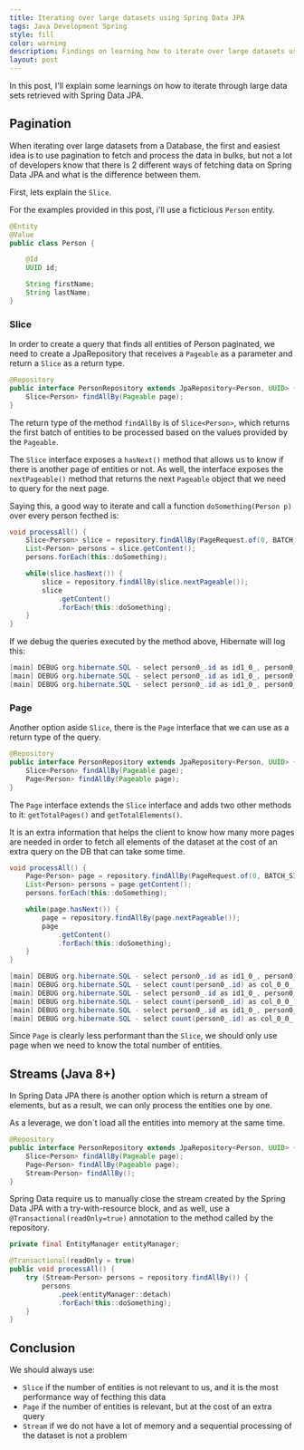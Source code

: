```yaml
---
title: Iterating over large datasets using Spring Data JPA
tags: Java Development Spring
style: fill
color: warning
description: Findings on learning how to iterate over large datasets using Spring Data JPA
layout: post
---
```


In this post, I'll explain some learnings on how to iterate through large data sets retrieved with Spring Data JPA.

## Pagination

When iterating over large datasets from a Database, the first and easiest idea is to use pagination to fetch and process the data in bulks, but not a lot of developers know that there is 2 different ways of
fetching data on Spring Data JPA and what is the difference between them.

First, lets explain the `Slice`.

For the examples provided in this post, i'll use a ficticious `Person` entity.

```java
@Entity
@Value
public class Person {

    @Id
    UUID id;

    String firstName;
    String lastName;
}
```


### Slice

In order to create a query that finds all entities of Person paginated, we need to create a JpaRepository that receives a `Pageable` as a parameter and return a `Slice` as a return type.

```java
@Repository
public interface PersonRepository extends JpaRepository<Person, UUID> {
    Slice<Person> findAllBy(Pageable page);
}
```

The return type of the method `findAllBy` is of `Slice<Person>`, which returns the first batch of entities to be processed based on the values provided by the `Pageable`.

The `Slice` interface exposes a `hasNext()` method that allows us to know if there is another page of entities or not. As well, the interface exposes the `nextPageable()` method that returns
the next `Pageable` object that we need to query for the next page.

Saying this, a good way to iterate and call a function `doSomething(Person p)` over every person fecthed is:

```java
void processAll() {
    Slice<Person> slice = repository.findAllBy(PageRequest.of(0, BATCH_SIZE));
    List<Person> persons = slice.getContent();
    persons.forEach(this::doSomething);

    while(slice.hasNext()) {
        slice = repository.findAllBy(slice.nextPageable());
        slice
            .getContent()
            .forEach(this::doSomething);
    }
}
```

If we debug the queries executed by the method above, Hibernate will log this:


```java
[main] DEBUG org.hibernate.SQL - select person0_.id as id1_0_, person0_.first_name as first_na2_0_, person0_.last_name as last_nam3_0_ from person person0_ limit ?
[main] DEBUG org.hibernate.SQL - select person0_.id as id1_0_, person0_.first_name as first_na2_0_, person0_.last_name as last_nam3_0_ from person person0_ limit ? offset ?
[main] DEBUG org.hibernate.SQL - select person0_.id as id1_0_, person0_.first_name as first_na2_0_, person0_.last_name as last_nam3_0_ from person person0_ limit ? offset ?
```

### Page

Another option aside `Slice`, there is the `Page` interface that we can use as a return type of the query.

```java
@Repository
public interface PersonRepository extends JpaRepository<Person, UUID> {
    Slice<Person> findAllBy(Pageable page);
    Page<Person> findAllBy(Pageable page);
}
```

The `Page` interface extends the `Slice` interface and adds two other methods to it: `getTotalPages()` and `getTotalElements()`.

It is an extra information that helps the client to know how many more pages are needed in order to fetch all elements of the dataset at the cost of an extra query on the DB that can
take some time.

```java
void processAll() {
    Page<Person> page = repository.findAllBy(PageRequest.of(0, BATCH_SIZE));
    List<Person> persons = page.getContent();
    persons.forEach(this::doSomething);

    while(page.hasNext()) {
        page = repository.findAllBy(page.nextPageable());
        page
            .getContent()
            .forEach(this::doSomething);
    }
}
```

```java
[main] DEBUG org.hibernate.SQL - select person0_.id as id1_0_, person0_.first_name as first_na2_0_, person0_.last_name as last_nam3_0_ from person person0_ limit ?
[main] DEBUG org.hibernate.SQL - select count(person0_.id) as col_0_0_ from person person0_
[main] DEBUG org.hibernate.SQL - select person0_.id as id1_0_, person0_.first_name as first_na2_0_, person0_.last_name as last_nam3_0_ from person person0_ limit ? offset ?
[main] DEBUG org.hibernate.SQL - select count(person0_.id) as col_0_0_ from person person0_
[main] DEBUG org.hibernate.SQL - select person0_.id as id1_0_, person0_.first_name as first_na2_0_, person0_.last_name as last_nam3_0_ from person person0_ limit ? offset ?
[main] DEBUG org.hibernate.SQL - select count(person0_.id) as col_0_0_ from person person0_
```

Since `Page` is clearly less performant than the `Slice`, we should only use page when we need to know the total number of entities.


## Streams (Java 8+)

In Spring Data JPA there is another option which is return a stream of elements, but as a result, we can only process the entities one by one.

As a leverage, we don´t load all the entities into memory at the same time.

```java
@Repository
public interface PersonRepository extends JpaRepository<Person, UUID> {
    Slice<Person> findAllBy(Pageable page);
    Page<Person> findAllBy(Pageable page);
    Stream<Person> findAllBy();
}
```

Spring Data require us to manually close the stream created by the Spring Data JPA with a try-with-resource block, and as well, use a `@Transactional(readOnly=true)` annotation to the method called by the repository.

```java
private final EntityManager entityManager;

@Transactional(readOnly = true)
public void processAll() {
    try (Stream<Person> persons = repository.findAllBy()) {
        persons
            .peek(entityManager::detach)
            .forEach(this::doSomething);
    }
}
```

## Conclusion

We should always use:

- `Slice` if the number of entities is not relevant to us, and it is the most performance way of fecthing this data
- `Page` if the number of entities is relevant, but at the cost of an extra query
- `Stream` if we do not have a lot of memory and a sequential processing of the dataset is not a problem